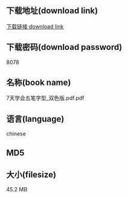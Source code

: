 ## 下载地址(download link)
[下载链接 download link](https://voluble-croquembouche-d321dc.netlify.app/?s=7%E5%A4%A9%E5%AD%A6%E4%BC%9A%E4%BA%94%E7%AC%94%E5%AD%97%E5%9E%8B_%E5%8F%8C%E8%89%B2%E7%89%88.pdf)

## 下载密码(download password)
8078

## 名称(book name)
7天学会五笔字型_双色版.pdf.pdf

## 语言(language)
chinese

## MD5


## 大小(filesize)
45.2 MB
